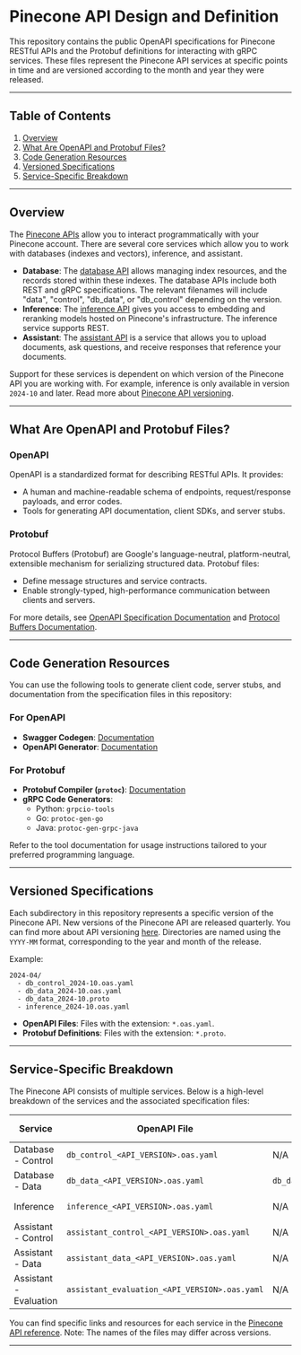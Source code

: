 # Pinecone API Design and Definition

This repository contains the public OpenAPI specifications for Pinecone RESTful APIs and the Protobuf definitions for interacting with gRPC services.
These files represent the Pinecone API services at specific points in time and are versioned according to the month and year they were released.

---

## Table of Contents

1. [Overview](#overview)
2. [What Are OpenAPI and Protobuf Files?](#what-are-openapi-and-protobuf-files)
3. [Code Generation Resources](#code-generation-resources)
4. [Versioned Specifications](#versioned-specifications)
5. [Service-Specific Breakdown](#service-specific-breakdown)

---

## Overview

The [Pinecone APIs](https://docs.pinecone.io/reference/api/introduction) allow you to interact programmatically with your Pinecone account. There are several core services which allow you to work with
databases (indexes and vectors), inference, and assistant.

- **Database**: The [database API](https://docs.pinecone.io/reference/api/introduction#database-api) allows managing index resources, and the records stored within these indexes. The database APIs include
  both REST and gRPC specifications. The relevant filenames will include "data", "control", "db_data", or "db_control" depending on the version.
- **Inference**: The [inference API](https://docs.pinecone.io/guides/inference/understanding-inference) gives you access to embedding and reranking models hosted on Pinecone's infrastructure. The inference
  service supports REST.
- **Assistant**: The [assistant API](https://docs.pinecone.io/guides/get-started/assistant-quickstart) is a service that allows you to upload documents, ask questions, and receive responses
  that reference your documents.

Support for these services is dependent on which version of the Pinecone API you are working with. For example, inference is only available in version `2024-10` and later.
Read more about [Pinecone API versioning](https://docs.pinecone.io/reference/api/versioning#get-updates).

---

## What Are OpenAPI and Protobuf Files?

### OpenAPI

OpenAPI is a standardized format for describing RESTful APIs. It provides:

- A human and machine-readable schema of endpoints, request/response payloads, and error codes.
- Tools for generating API documentation, client SDKs, and server stubs.

### Protobuf

Protocol Buffers (Protobuf) are Google's language-neutral, platform-neutral, extensible mechanism for serializing structured data. Protobuf files:

- Define message structures and service contracts.
- Enable strongly-typed, high-performance communication between clients and servers.

For more details, see [OpenAPI Specification Documentation](https://swagger.io/specification/) and [Protocol Buffers Documentation](https://protobuf.dev/).

---

## Code Generation Resources

You can use the following tools to generate client code, server stubs, and documentation from the specification files in this repository:

### For OpenAPI

- **Swagger Codegen**: [Documentation](https://swagger.io/tools/swagger-codegen/)
- **OpenAPI Generator**: [Documentation](https://openapi-generator.tech/)

### For Protobuf

- **Protobuf Compiler (`protoc`)**: [Documentation](https://protobuf.dev/reference/protoc/)
- **gRPC Code Generators**:
  - Python: `grpcio-tools`
  - Go: `protoc-gen-go`
  - Java: `protoc-gen-grpc-java`

Refer to the tool documentation for usage instructions tailored to your preferred programming language.

---

## Versioned Specifications

Each subdirectory in this repository represents a specific version of the Pinecone API. New versions of the Pinecone API are released quarterly.
You can find more about API versioning [here](https://docs.pinecone.io/reference/api/versioning#get-updates). Directories are named using the `YYYY-MM` format, corresponding to the year and month of the release.

Example:

```
2024-04/
  - db_control_2024-10.oas.yaml
  - db_data_2024-10.oas.yaml
  - db_data_2024-10.proto
  - inference_2024-10.oas.yaml
```

- **OpenAPI Files**: Files with the extension: `*.oas.yaml`.
- **Protobuf Definitions**: Files with the extension: `*.proto`.

---

## Service-Specific Breakdown

The Pinecone API consists of multiple services. Below is a high-level breakdown of the services and the associated specification files:

| Service                | OpenAPI File                                  | Protobuf File                 | Documentation Link                                                                           |
| ---------------------- | --------------------------------------------- | ----------------------------- | -------------------------------------------------------------------------------------------- |
| Database - Control     | `db_control_<API_VERSION>.oas.yaml`           | N/A                           | [Database Documentation](https://docs.pinecone.io/reference/api/introduction#database-api)   |
| Database - Data        | `db_data_<API_VERSION>.oas.yaml`              | `db_data_<API_VERSION>.proto` | [Database Documentation](https://docs.pinecone.io/reference/api/introduction#database-api)   |
| Inference              | `inference_<API_VERSION>.oas.yaml`            | N/A                           | [Inference Documentation](https://docs.pinecone.io/reference/api/introduction#inference-api) |
| Assistant - Control    | `assistant_control_<API_VERSION>.oas.yaml`    | N/A                           | [Assistant Documentation](https://docs.pinecone.io/reference/api/introduction#assistant-api) |
| Assistant - Data       | `assistant_data_<API_VERSION>.oas.yaml`       | N/A                           | [Assistant Documentation](https://docs.pinecone.io/reference/api/introduction#assistant-api) |
| Assistant - Evaluation | `assistant_evaluation_<API_VERSION>.oas.yaml` | N/A                           | [Assistant Documentation](https://docs.pinecone.io/reference/api/introduction#assistant-api) |

You can find specific links and resources for each service in the [Pinecone API reference](https://docs.pinecone.io/reference/api/introduction). Note: The names of the files may differ across versions.

---

